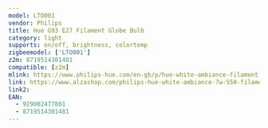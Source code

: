 ```yaml
---
model: LTO001
vendor: Philips
title: Hue G93 E27 Filament Globe Bulb
category: light
supports: on/off, brightness, colortemp
zigbeemodel: ['LTO001']
z2m: 8719514301481
compatible: [z2m]
mlink: https://www.philips-hue.com/en-gb/p/hue-white-ambiance-filament-1-pack-g93-e27-filament-globe/8719514301481
link: https://www.alzashop.com/philips-hue-white-ambiance-7w-550-filament-g93-e27-d6731016.htm
link2: 
EAN: 
  - 929002477801
  - 8719514301481
---
```

